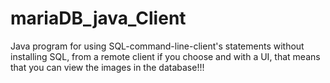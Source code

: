# mariaDB_java_Client
Java program for using SQL-command-line-client's statements without installing SQL, from a remote client if you choose and with a UI, that means that you can view the images in the database!!!
